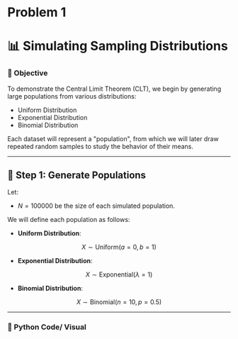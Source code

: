 # Problem 1

# 📊 Simulating Sampling Distributions


### 🎯 Objective
To demonstrate the Central Limit Theorem (CLT), we begin by generating large populations from various distributions:

- Uniform Distribution
- Exponential Distribution
- Binomial Distribution

Each dataset will represent a "population", from which we will later draw repeated random samples to study the behavior of their means.

---

## 🔢 Step 1: Generate Populations

Let:
- $N = 100000$ be the size of each simulated population.

We will define each population as follows:

- **Uniform Distribution**:  

$$X \sim \text{Uniform}(a=0, b=1)$$

- **Exponential Distribution**:  

$$X \sim \text{Exponential}(\lambda=1)$$

- **Binomial Distribution**:  

$$X \sim \text{Binomial}(n=10, p=0.5)$$

---

### 🧪 Python Code/ Visual
